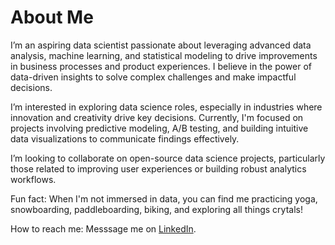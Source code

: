 # About Me

I’m an aspiring data scientist passionate about leveraging advanced data analysis, machine learning, and statistical modeling to drive improvements in business processes and product experiences. I believe in the power of data-driven insights to solve complex challenges and make impactful decisions.

I’m interested in exploring data science roles, especially in industries where innovation and creativity drive key decisions. Currently, I'm focused on projects involving predictive modeling, A/B testing, and building intuitive data visualizations to communicate findings effectively.

I’m looking to collaborate on open-source data science projects, particularly those related to improving user experiences or building robust analytics workflows.

Fun fact: When I'm not immersed in data, you can find me practicing yoga, snowboarding, paddleboarding, biking, and exploring all things crytals!

How to reach me: Messsage me on [LinkedIn](https://www.linkedin.com/in/leesapark/).
